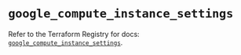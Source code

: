 # `google_compute_instance_settings`

Refer to the Terraform Registry for docs: [`google_compute_instance_settings`](https://registry.terraform.io/providers/hashicorp/google/5.37.0/docs/resources/compute_instance_settings).
